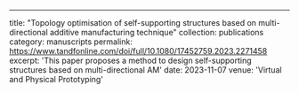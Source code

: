 ---
title: "Topology optimisation of self-supporting structures based on multi-directional additive manufacturing technique"
collection: publications
category: manuscripts
permalink: https://www.tandfonline.com/doi/full/10.1080/17452759.2023.2271458
excerpt: 'This paper proposes a method to design self-supporting structures based on multi-directional AM'
date: 2023-11-07
venue: 'Virtual and Physical Prototyping'

